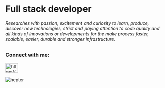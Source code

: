 
<h1>Full stack developer</h1> 

<h6>Researches with passion, excitement and curiosity to learn, produce, discover new technologies, strict and paying attention to code quality and all kinds of innovations or developments for the make process faster, scalable, easier, durable and stronger infrastructure. </h6>



<h3 align="left">Connect with me:</h3>
<p align="left">
<a href="https://www.linkedin.com/mustafa-kuru/" target="blank"><img align="center" src="https://cdn.jsdelivr.net/npm/simple-icons@3.0.1/icons/linkedin.svg" alt="https://www.linkedin.com/in/mustafa-kuru/" height="30" width="40" /></a>
</p>

<p><img align="center" src="https://github-readme-streak-stats.herokuapp.com/?user=hepter&" alt="hepter" /></p>
